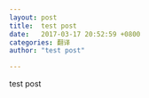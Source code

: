 ```yaml
---
layout: post
title:  test post
date:   2017-03-17 20:52:59 +0800
categories: 翻译
author: "test post"

---
```

test post 